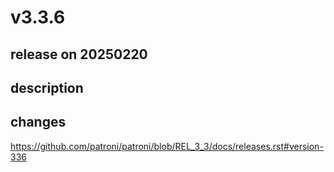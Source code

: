 # v3.3.6

## release on 20250220
## description
## changes
<a href="https://github.com/patroni/patroni/blob/REL_3_3/docs/releases.rst#version-336">https://github.com/patroni/patroni/blob/REL_3_3/docs/releases.rst#version-336</a>

